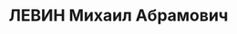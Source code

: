 ---
title: ЛЕВИН Михаил Абрамович
description: 'Род. в 1895, Польша. Проживал: г. Санкт-Петербург. Научный работник,
  Институт инженеров коммунального строительства.

  Арестован в 1936. Обв. по ст. 58-8, 58-11. ("участник троцкистско-зиновьевской организации,
  руководитель террор. группы в Казани"). Приговор: ВК ВС СССР, 03.05.1937 – ВМН с
  конфискацией имущества.

  Реабилитирован 16.11.1957'
---